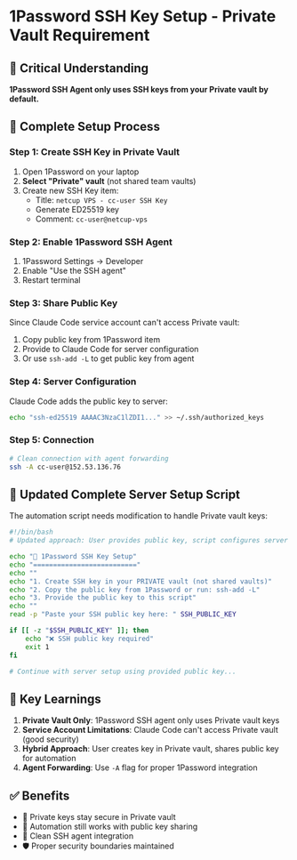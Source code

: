 # 1Password SSH Key Setup - Private Vault Requirement

## 🔑 Critical Understanding

**1Password SSH Agent only uses SSH keys from your Private vault by default.**

## 📝 Complete Setup Process

### **Step 1: Create SSH Key in Private Vault**
1. Open 1Password on your laptop
2. **Select "Private" vault** (not shared team vaults)
3. Create new SSH Key item:
   - Title: `netcup VPS - cc-user SSH Key`
   - Generate ED25519 key
   - Comment: `cc-user@netcup-vps`

### **Step 2: Enable 1Password SSH Agent**
1. 1Password Settings → Developer
2. Enable "Use the SSH agent"
3. Restart terminal

### **Step 3: Share Public Key**
Since Claude Code service account can't access Private vault:
1. Copy public key from 1Password item
2. Provide to Claude Code for server configuration
3. Or use `ssh-add -L` to get public key from agent

### **Step 4: Server Configuration**
Claude Code adds the public key to server:
```bash
echo "ssh-ed25519 AAAAC3NzaC1lZDI1..." >> ~/.ssh/authorized_keys
```

### **Step 5: Connection**
```bash
# Clean connection with agent forwarding
ssh -A cc-user@152.53.136.76
```

## 🔄 Updated Complete Server Setup Script

The automation script needs modification to handle Private vault keys:

```bash
#!/bin/bash
# Updated approach: User provides public key, script configures server

echo "🔑 1Password SSH Key Setup"
echo "=========================="
echo ""
echo "1. Create SSH key in your PRIVATE vault (not shared vaults)"
echo "2. Copy the public key from 1Password or run: ssh-add -L"
echo "3. Provide the public key to this script"
echo ""
read -p "Paste your SSH public key here: " SSH_PUBLIC_KEY

if [[ -z "$SSH_PUBLIC_KEY" ]]; then
    echo "❌ SSH public key required"
    exit 1
fi

# Continue with server setup using provided public key...
```

## 🎯 Key Learnings

1. **Private Vault Only**: 1Password SSH agent only uses Private vault keys
2. **Service Account Limitations**: Claude Code can't access Private vault (good security)
3. **Hybrid Approach**: User creates key in Private vault, shares public key for automation
4. **Agent Forwarding**: Use `-A` flag for proper 1Password integration

## ✅ Benefits

- 🔐 Private keys stay secure in Private vault
- 🤖 Automation still works with public key sharing
- 🔄 Clean SSH agent integration
- 🛡️ Proper security boundaries maintained